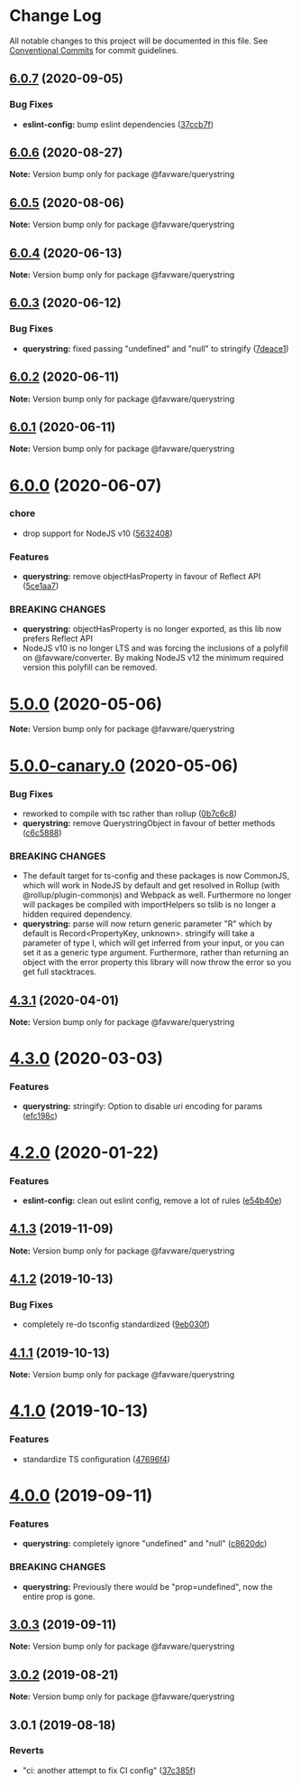 # Change Log

All notable changes to this project will be documented in this file.
See [Conventional Commits](https://conventionalcommits.org) for commit guidelines.

## [6.0.7](https://github.com/favware/node-packages/compare/@favware/querystring@6.0.6...@favware/querystring@6.0.7) (2020-09-05)


### Bug Fixes

* **eslint-config:** bump eslint dependencies ([37ccb7f](https://github.com/favware/node-packages/commit/37ccb7fc0c266d15df982d20d5960a9e3a07f456))





## [6.0.6](https://github.com/favware/node-packages/compare/@favware/querystring@6.0.5...@favware/querystring@6.0.6) (2020-08-27)

**Note:** Version bump only for package @favware/querystring





## [6.0.5](https://github.com/favware/node-packages/compare/@favware/querystring@6.0.4...@favware/querystring@6.0.5) (2020-08-06)

**Note:** Version bump only for package @favware/querystring





## [6.0.4](https://github.com/favware/node-packages/compare/@favware/querystring@6.0.3...@favware/querystring@6.0.4) (2020-06-13)

**Note:** Version bump only for package @favware/querystring





## [6.0.3](https://github.com/favware/node-packages/compare/@favware/querystring@6.0.2...@favware/querystring@6.0.3) (2020-06-12)


### Bug Fixes

* **querystring:** fixed passing "undefined" and "null" to stringify ([7deace1](https://github.com/favware/node-packages/commit/7deace133c45e3dc06296f031becc98ca5db6f82))





## [6.0.2](https://github.com/favware/node-packages/compare/@favware/querystring@6.0.1...@favware/querystring@6.0.2) (2020-06-11)

**Note:** Version bump only for package @favware/querystring





## [6.0.1](https://github.com/favware/node-packages/compare/@favware/querystring@6.0.0...@favware/querystring@6.0.1) (2020-06-11)

**Note:** Version bump only for package @favware/querystring





# [6.0.0](https://github.com/favware/node-packages/compare/@favware/querystring@5.0.0...@favware/querystring@6.0.0) (2020-06-07)


### chore

* drop support for NodeJS v10 ([5632408](https://github.com/favware/node-packages/commit/56324085cb35a10eecaec28f619fae01417055a7))


### Features

* **querystring:** remove objectHasProperty in favour of Reflect API ([5ce1aa7](https://github.com/favware/node-packages/commit/5ce1aa7d604563851cf9baa6216e4fa124663c20))


### BREAKING CHANGES

* **querystring:** objectHasProperty is no longer exported, as this lib now prefers Reflect API
* NodeJS v10 is no longer LTS and was forcing the inclusions of a polyfill on
@favware/converter. By making NodeJS v12 the minimum required version this polyfill can be removed.





# [5.0.0](https://github.com/favware/node-packages/compare/@favware/querystring@5.0.0-canary.0...@favware/querystring@5.0.0) (2020-05-06)

**Note:** Version bump only for package @favware/querystring





# [5.0.0-canary.0](https://github.com/favware/node-packages/compare/@favware/querystring@4.3.1...@favware/querystring@5.0.0-canary.0) (2020-05-06)


### Bug Fixes

* reworked to compile with tsc rather than rollup ([0b7c6c8](https://github.com/favware/node-packages/commit/0b7c6c81fab75fd298eea8427bbee373d91306bb))
* **querystring:** remove QuerystringObject in favour of better methods ([c6c5888](https://github.com/favware/node-packages/commit/c6c58885ea88d9c9b1bc48dfddb1f96c3f1af0d9))


### BREAKING CHANGES

* The default target for ts-config and these packages is now CommonJS, which will
work in NodeJS by default and get resolved in Rollup (with @rollup/plugin-commonjs) and Webpack as
well. Furthermore no longer will packages be compiled with importHelpers so tslib is no longer a
hidden required dependency.
* **querystring:** parse will now return generic parameter "R" which by default is Record<PropertyKey,
unknown>. stringify will take a parameter of type I, which will get inferred from your input, or you
can set it as a generic type argument. Furthermore, rather than returning an object with the error
property this library will now throw the error so you get full stacktraces.





## [4.3.1](https://github.com/favware/node-packages/compare/@favware/querystring@4.3.0...@favware/querystring@4.3.1) (2020-04-01)

**Note:** Version bump only for package @favware/querystring

# [4.3.0](https://github.com/favware/node-packages/compare/@favware/querystring@4.2.0...@favware/querystring@4.3.0) (2020-03-03)

### Features

- **querystring:** stringify: Option to disable uri encoding for params ([efc198c](https://github.com/favware/node-packages/commit/efc198c8d0aad5fe92a45022b9a9ddcfa6f9ad98))

# [4.2.0](https://github.com/favware/node-packages/compare/@favware/querystring@4.1.3...@favware/querystring@4.2.0) (2020-01-22)

### Features

- **eslint-config:** clean out eslint config, remove a lot of rules ([e54b40e](https://github.com/favware/node-packages/commit/e54b40ea61f9eaf1221abc8c42a30b09bb5bca24))

## [4.1.3](https://github.com/favware/node-packages/compare/@favware/querystring@4.1.2...@favware/querystring@4.1.3) (2019-11-09)

**Note:** Version bump only for package @favware/querystring

## [4.1.2](https://github.com/favware/node-packages/compare/@favware/querystring@4.1.1...@favware/querystring@4.1.2) (2019-10-13)

### Bug Fixes

- completely re-do tsconfig standardized ([9eb030f](https://github.com/favware/node-packages/commit/9eb030fdf1deb75d5ae8b273d0e9c359bcb985a1))

## [4.1.1](https://github.com/favware/node-packages/compare/@favware/querystring@4.1.0...@favware/querystring@4.1.1) (2019-10-13)

**Note:** Version bump only for package @favware/querystring

# [4.1.0](https://github.com/favware/node-packages/compare/@favware/querystring@4.0.0...@favware/querystring@4.1.0) (2019-10-13)

### Features

- standardize TS configuration ([47696f4](https://github.com/favware/node-packages/commit/47696f4e1dd2632b305ff9789cdd6c473fa709ca))

# [4.0.0](https://github.com/favware/node-packages/compare/@favware/querystring@3.0.3...@favware/querystring@4.0.0) (2019-09-11)

### Features

- **querystring:** completely ignore "undefined" and "null" ([c8620dc](https://github.com/favware/node-packages/commit/c8620dc))

### BREAKING CHANGES

- **querystring:** Previously there would be "prop=undefined", now the entire prop is gone.

## [3.0.3](https://github.com/favware/node-packages/compare/@favware/querystring@3.0.2...@favware/querystring@3.0.3) (2019-09-11)

**Note:** Version bump only for package @favware/querystring

## [3.0.2](https://github.com/favware/node-packages/compare/@favware/querystring@3.0.1...@favware/querystring@3.0.2) (2019-08-21)

**Note:** Version bump only for package @favware/querystring

## 3.0.1 (2019-08-18)

### Reverts

- "ci: another attempt to fix CI config" ([37c385f](https://github.com/favware/node-packages/commit/37c385f))
